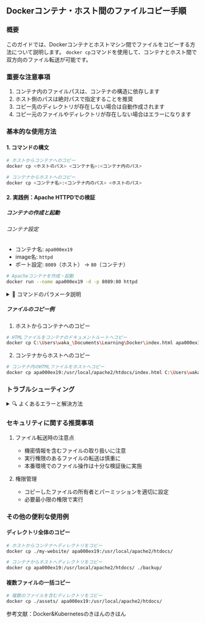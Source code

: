 ## Dockerコンテナ・ホスト間のファイルコピー手順

### 概要
このガイドでは、Dockerコンテナとホストマシン間でファイルをコピーする方法について説明します。
`docker cp`コマンドを使用して、コンテナとホスト間で双方向のファイル転送が可能です。

### 重要な注意事項
1. コンテナ内のファイルパスは、コンテナの構造に依存します
2. ホスト側のパスは絶対パスで指定することを推奨
3. コピー先のディレクトリが存在しない場合は自動作成されます
4. コピー元のファイルやディレクトリが存在しない場合はエラーになります

### 基本的な使用方法

#### 1. コマンドの構文
```bash
# ホストからコンテナへのコピー
docker cp <ホストのパス> <コンテナ名>:<コンテナ内のパス>

# コンテナからホストへのコピー
docker cp <コンテナ名>:<コンテナ内のパス> <ホストのパス>
```

#### 2. 実践例：Apache HTTPDでの検証

##### コンテナの作成と起動

###### コンテナ設定
- コンテナ名: `apa000ex19`
- image名: `httpd`
- ポート設定: `8089`（ホスト） → `80`（コンテナ）

```bash
# Apacheコンテナを作成・起動
docker run --name apa000ex19 -d -p 8089:80 httpd
```

<details>
<summary>📝 コマンドのパラメータ説明</summary>

- `--name`: コンテナ名を指定
- `-d`: デタッチモードで実行（バックグラウンド実行）
- `-p`: ポートマッピング（ホスト:コンテナ）
- `httpd`: Apache HTTPDのDockerイメージ
</details>

##### ファイルのコピー例

1. ホストからコンテナへのコピー
```bash
# HTMLファイルをコンテナのドキュメントルートへコピー
docker cp C:\Users\waka_\Documents\Learning\Docker\index.html apa000ex19:/usr/local/apache2/htdocs/
```

2. コンテナからホストへのコピー
```bash
# コンテナ内のHTMLファイルをホストへコピー
docker cp apa000ex19:/usr/local/apache2/htdocs/index.html C:\Users\waka_\Documents\Learning\Docker
```

### トラブルシューティング

<details>
<summary>🔍 よくあるエラーと解決方法</summary>

1. パスが見つからない場合
   - コンテナ名とパスが正しいか確認
   - コンテナが実行中か確認（`docker ps -a`）
   - ファイルの権限を確認

2. コピーが失敗する場合
   - コンテナが起動しているか確認
   - パスにスペースが含まれる場合はクォートで囲む
   - ファイルの所有者と権限を確認
</details>

### セキュリティに関する推奨事項
1. ファイル転送時の注意点
   - 機密情報を含むファイルの取り扱いに注意
   - 実行権限のあるファイルの転送は慎重に
   - 本番環境でのファイル操作は十分な検証後に実施

2. 権限管理
   - コピーしたファイルの所有者とパーミッションを適切に設定
   - 必要最小限の権限で実行

### その他の便利な使用例

#### ディレクトリ全体のコピー
```bash
# ホストからコンテナへディレクトリをコピー
docker cp ./my-website/ apa000ex19:/usr/local/apache2/htdocs/

# コンテナからホストへディレクトリをコピー
docker cp apa000ex19:/usr/local/apache2/htdocs/ ./backup/
```

#### 複数ファイルの一括コピー
```bash
# 複数のファイルを含むディレクトリをコピー
docker cp ./assets/ apa000ex19:/usr/local/apache2/htdocs/
```

参考文献：Docker&Kubernetesのきほんのきほん
